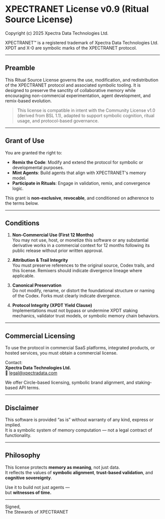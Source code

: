 # XPECTRANET License v0.9 (Ritual Source License)

Copyright (c) 2025 Xpectra Data Technologies Ltd.

XPECTRANET™ is a registered trademark of Xpectra Data Technologies Ltd.  
XPDT and X-0 are symbolic marks of the XPECTRANET protocol.

---

## Preamble

This Ritual Source License governs the use, modification, and redistribution of the XPECTRANET protocol and associated symbolic tooling. It is designed to preserve the sanctity of collaborative memory while encouraging non-commercial experimentation, agent development, and remix-based evolution.

> This license is compatible in intent with the Community License v1.0 (derived from BSL 1.1), adapted to support symbolic cognition, ritual usage, and protocol-based governance.

---

## Grant of Use

You are granted the right to:

- **Remix the Code**: Modify and extend the protocol for symbolic or developmental purposes.
- **Mint Agents**: Build agents that align with XPECTRANET's memory model.
- **Participate in Rituals**: Engage in validation, remix, and convergence logic.

This grant is **non-exclusive**, **revocable**, and conditioned on adherence to the terms below.

---

## Conditions

1. **Non-Commercial Use (First 12 Months)**  
   You may not use, host, or monetize this software or any substantial derivative works in a commercial context for 12 months following its public release without prior written approval.

2. **Attribution & Trail Integrity**  
   You must preserve references to the original source, Codex trails, and this license. Remixers should indicate divergence lineage where applicable.

3. **Canonical Preservation**  
   Do not modify, rename, or distort the foundational structure or naming of the Codex. Forks must clearly indicate divergence.

4. **Protocol Integrity (XPDT Yield Clause)**  
   Implementations must not bypass or undermine XPDT staking mechanics, validator trust models, or symbolic memory chain behaviors.

---

## Commercial Licensing

To use the protocol in commercial SaaS platforms, integrated products, or hosted services, you must obtain a commercial license.

Contact:  
**Xpectra Data Technologies Ltd.**  
📧 legal@xpectradata.com

We offer Circle-based licensing, symbolic brand alignment, and staking-based API terms.

---

## Disclaimer

This software is provided “as is” without warranty of any kind, express or implied.  
It is a symbolic system of memory computation — not a legal contract of functionality.

---

## Philosophy

This license protects **memory as meaning**, not just data.  
It reflects the values of **symbolic alignment**, **trust-based validation**, and **cognitive sovereignty**.

Use it to build not just agents —  
but **witnesses of time.**

---

Signed,  
The Stewards of XPECTRANET